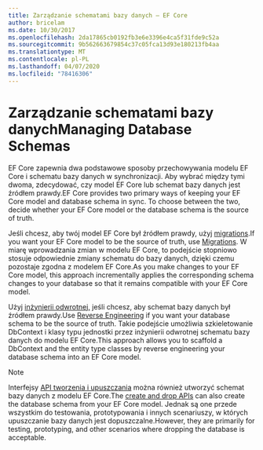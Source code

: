 ```yaml
---
title: Zarządzanie schematami bazy danych — EF Core
author: bricelam
ms.date: 10/30/2017
ms.openlocfilehash: 2da17865cb0192fb3e6e3396e4ca5f31fde9c52a
ms.sourcegitcommit: 9b562663679854c37c05fca13d93e180213fb4aa
ms.translationtype: MT
ms.contentlocale: pl-PL
ms.lasthandoff: 04/07/2020
ms.locfileid: "78416306"
---
```

# <a name="managing-database-schemas"></a><span data-ttu-id="07fdf-102">Zarządzanie schematami bazy danych</span><span class="sxs-lookup"><span data-stu-id="07fdf-102">Managing Database Schemas</span></span>

<span data-ttu-id="07fdf-103">EF Core zapewnia dwa podstawowe sposoby przechowywania modelu EF Core i schematu bazy danych w synchronizacji. Aby wybrać między tymi dwoma, zdecydować, czy model EF Core lub schemat bazy danych jest źródłem prawdy.</span><span class="sxs-lookup"><span data-stu-id="07fdf-103">EF Core provides two primary ways of keeping your EF Core model and database schema in sync. To choose between the two, decide whether your EF Core model or the database schema is the source of truth.</span></span>

<span data-ttu-id="07fdf-104">Jeśli chcesz, aby twój model EF Core był źródłem prawdy, użyj [migrations][1].</span><span class="sxs-lookup"><span data-stu-id="07fdf-104">If you want your EF Core model to be the source of truth, use [Migrations][1].</span></span> <span data-ttu-id="07fdf-105">W miarę wprowadzania zmian w modelu EF Core, to podejście stopniowo stosuje odpowiednie zmiany schematu do bazy danych, dzięki czemu pozostaje zgodna z modelem EF Core.</span><span class="sxs-lookup"><span data-stu-id="07fdf-105">As you make changes to your EF Core model, this approach incrementally applies the corresponding schema changes to your database so that it remains compatible with your EF Core model.</span></span>

<span data-ttu-id="07fdf-106">Użyj [inżynierii odwrotnej,][2] jeśli chcesz, aby schemat bazy danych był źródłem prawdy.</span><span class="sxs-lookup"><span data-stu-id="07fdf-106">Use [Reverse Engineering][2] if you want your database schema to be the source of truth.</span></span> <span data-ttu-id="07fdf-107">Takie podejście umożliwia szkieletowanie DbContext i klasy typu jednostki przez inżynierii odwrotnej schematu bazy danych do modelu EF Core.</span><span class="sxs-lookup"><span data-stu-id="07fdf-107">This approach allows you to scaffold a DbContext and the entity type classes by reverse engineering your database schema into an EF Core model.</span></span>

> [!NOTE]
> <span data-ttu-id="07fdf-108">Interfejsy [API tworzenia i upuszczania][3] można również utworzyć schemat bazy danych z modelu EF Core.</span><span class="sxs-lookup"><span data-stu-id="07fdf-108">The [create and drop APIs][3] can also create the database schema from your EF Core model.</span></span> <span data-ttu-id="07fdf-109">Jednak są one przede wszystkim do testowania, prototypowania i innych scenariuszy, w których upuszczanie bazy danych jest dopuszczalne.</span><span class="sxs-lookup"><span data-stu-id="07fdf-109">However, they are primarily for testing, prototyping, and other scenarios where dropping the database is acceptable.</span></span>


  [1]: migrations/index.md
  [2]: scaffolding.md
  [3]: ensure-created.md
